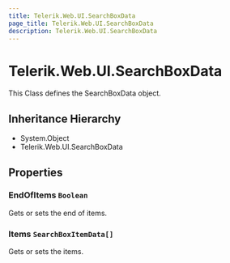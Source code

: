 ```yaml
---
title: Telerik.Web.UI.SearchBoxData
page_title: Telerik.Web.UI.SearchBoxData
description: Telerik.Web.UI.SearchBoxData
---
```


# Telerik.Web.UI.SearchBoxData

This Class defines the SearchBoxData object.

## Inheritance Hierarchy

* System.Object
* Telerik.Web.UI.SearchBoxData

## Properties

###  EndOfItems `Boolean`

Gets or sets the end of items.

###  Items `SearchBoxItemData[]`

Gets or sets the items.

